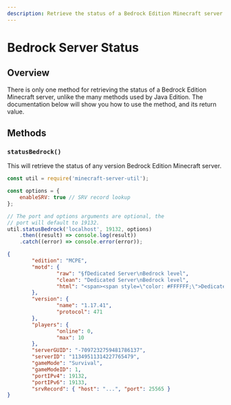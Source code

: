 ```yaml
---
description: Retrieve the status of a Bedrock Edition Minecraft server.
---
```


# Bedrock Server Status

## Overview

There is only one method for retrieving the status of a Bedrock Edition Minecraft server, unlike the many methods used by Java Edition. The documentation below will show you how to use the method, and its return value.

## Methods

### `statusBedrock()`

This will retrieve the status of any version Bedrock Edition Minecraft server.

```javascript
const util = require('minecraft-server-util');

const options = {
    enableSRV: true // SRV record lookup
};

// The port and options arguments are optional, the
// port will default to 19132.
util.statusBedrock('localhost', 19132, options)
    .then((result) => console.log(result))
    .catch((error) => console.error(error));
```

```json
{
        "edition": "MCPE",
        "motd": {
                "raw": "§fDedicated Server\nBedrock level",
                "clean": "Dedicated Server\nBedrock level",
                "html": "<span><span style=\"color: #FFFFFF;\">Dedicated Server\nBedrock level</span></span>"
        },
        "version": {
                "name": "1.17.41",
                "protocol": 471
        },
        "players": {
                "online": 0,
                "max": 10
        },
        "serverGUID": "-7097232759481786137",
        "serverID": "11349511314227765479",
        "gameMode": "Survival",
        "gameModeID": 1,
        "portIPv4": 19132,
        "portIPv6": 19133,
        "srvRecord": { "host": "...", "port": 25565 }
}
```
